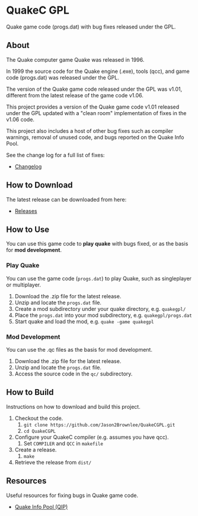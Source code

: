 # QuakeC GPL

Quake game code (progs.dat) with bug fixes released under the GPL.

## About

The Quake computer game Quake was released in 1996.

In 1999 the source code for the Quake engine (.exe), tools (qcc), and game code (progs.dat) was released under the GPL.

The version of the Quake game code released under the GPL was v1.01, different from the latest release of the game code v1.06.

This project provides a version of the Quake game code v1.01 released under the GPL updated with a "clean room" implementation of fixes in the v1.06 code.

This project also includes a host of other bug fixes such as compiler warnings, removal of unused code, and bugs reported on the Quake Info Pool.

See the change log for a full list of fixes:

* [Changelog](CHANGELOG.txt)

## How to Download

The latest release can be downloaded from here:

* [Releases](https://github.com/Jason2Brownlee/QuakeCGPL/releases)

## How to Use

You can use this game code to **play quake** with bugs fixed, or as the basis for **mod development**.

### Play Quake

You can use the game code (`progs.dat`) to play Quake, such as singleplayer or multiplayer.

1. Download the .zip file for the latest release.
2. Unzip and locate the `progs.dat` file.
3. Create a mod subdirectory under your quake directory, e.g. `quakegpl/`
4. Place the `progs.dat` into your mod subdirectory, e.g. `quakegpl/progs.dat`
5. Start quake and load the mod, e.g. `quake -game quakegpl`

### Mod Development

You can use the .qc files as the basis for mod development.

1. Download the .zip file for the latest release.
2. Unzip and locate the `progs.dat` file.
3. Access the source code in the `qc/` subdirectory.

## How to Build

Instructions on how to download and build this project.

1. Checkout the code.
	1. `git clone https://github.com/Jason2Brownlee/QuakeCGPL.git`
	2. `cd QuakeCGPL`
2. Configure your QuakeC compiler (e.g. assumes you have qcc).
	1. Set `COMPILER` and `QCC` in `makefile`
3. Create a release.
	1. `make`
4. Retrieve the release from `dist/`

## Resources

Useful resources for fixing bugs in Quake game code.

* [Quake Info Pool (QIP)](https://www.quake-info-pool.net/home.htm)